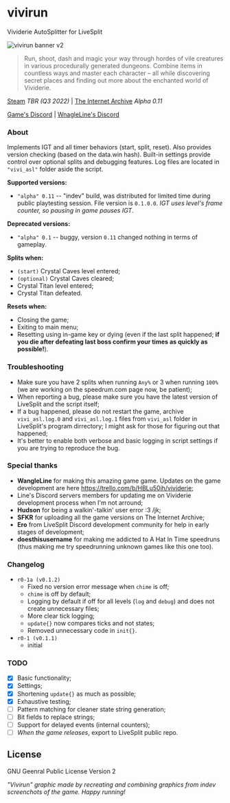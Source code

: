 # vivirun
Vividerie AutoSplitter for LiveSplit

![vivirun banner v2](https://user-images.githubusercontent.com/77988565/145692998-f45c6aa0-20fa-4786-88c7-b2b9f6a809ab.png)

> Run, shoot, dash and magic your way through hordes of vile creatures in various procedurally generated dungeons. Combine items in countless ways and master each character – all while discovering secret places and finding out more about the enchanted world of Vividerie. 

[Steam](https://store.steampowered.com/app/1769200/Vividerie/) *TBR (Q3 2022)* | [The Internet Archive](https://archive.org/details/vividerie-0.1) *Alpha 0.11*

[Game's Discord](https://discord.gg/R7GE7qEAw2) | [WnagleLine's Discord](http://discord.gg/DbfTn7w)

### About
Implements IGT and all timer behaviors (start, split, reset). Also provides version checking (based on the data.win hash). Built-in settings provide control over optional splits and debugging features. Log files are located in `"vivi_asl"` folder aside the script.

**Supported versions:**
- `"alpha" 0.11` -- "indev" build, was distributed for limited time during public playtesting session. File version is `0.1.0.0`. _IGT uses level's frame counter, so pausing in game pauses IGT_.

**Deprecated versions:**
- `"alpha" 0.1` -- buggy, version `0.11` changed nothing in terms of gameplay.

**Splits when:**
- `(start)` Crystal Caves level entered;
- `(optional)` Crystal Caves cleared;
- Crystal Titan level entered;
- Crystal Titan defeated.

**Resets when:**
- Closing the game;
- Exiting to main menu;
- Resetting using in-game key or dying (even if the last split happened; **if you die after defeating last boss confirm your times as quickly as possible!**).

### Troubleshooting
- Make sure you have 2 splits when running `Any%` or 3 when running `100%` (we are working on the speedrum.com page now, be patient);
- When reporting a bug, please make sure you have the latest version of LiveSplit and the script itself;
- If a bug happened, please do not restart the game, archive `vivi_asl.log.0` and `vivi_asl.log.1` files from `vivi_asl` folder in LiveSplit's program dirrectory; I might ask for those for figuring out that happened;
- It's better to enable both verbose and basic logging in script settings if you are trying to reproduce the bug.

### Special thanks
- **WangleLine** for making this amazing game game. Updates on the game development are here https://trello.com/b/HBLu50ih/vividerie;
- Line's Discord servers members for updating me on Vividerie development process when I'm not arround;
- **Hudson** for being a walkin'-talkin' user error :3 /jk;
- **SFKR** for uploading all the game versions on The Internet Archive;
- **Ero** from LiveSplit Discord development community for help in early stages of development;
- **doesthisusername** for making me addicted to A Hat In Time speedruns (thus making me try speedrunning unknown games like this one too).

### Changelog
- `r0-1a (v0.1.2)`
	- Fixed no version error message when `chime` is off;
	- `chime` is off by default;
	- Logging by default if off for all levels (`log` and `debug`) and does not create unnecessary files;
	- More clear tick logging;
	- `update{}` now compares ticks and not states;
	- Removed unnecessary code in `init{}`.
- `r0-1 (v0.1.1)`
	- initial

### TODO
- [x] Basic functionality;
- [x] Settings;
- [x] Shortening `update{}` as much as possible;
- [x] Exhaustive testing; 
- [ ] Pattern matching for cleaner state string generation;
- [ ] Bit fields to replace strings;
- [ ] Support for delayed events (internal counters);
- [ ] _When the game releases_, export to LiveSplit public repo.

## License
GNU Geenral Public License Version 2

_"Vivirun" graphic made by recreating and combining graphics from indev screenchots of the game._
_Happy running!_

